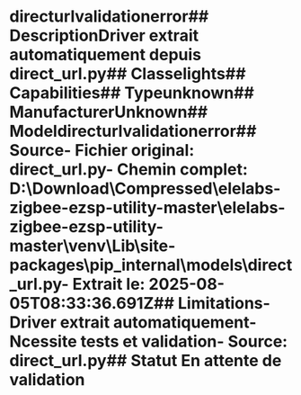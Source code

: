 # directurlvalidationerror##  DescriptionDriver extrait automatiquement depuis direct_url.py##  Classelights##  Capabilities##  Typeunknown##  ManufacturerUnknown##  Modeldirecturlvalidationerror##  Source- **Fichier original**: direct_url.py- **Chemin complet**: D:\Download\Compressed\elelabs-zigbee-ezsp-utility-master\elelabs-zigbee-ezsp-utility-master\venv\Lib\site-packages\pip\_internal\models\direct_url.py- **Extrait le**: 2025-08-05T08:33:36.691Z##  Limitations- Driver extrait automatiquement- Ncessite tests et validation- Source: direct_url.py##  Statut En attente de validation